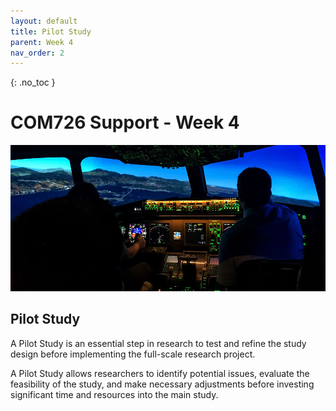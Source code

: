 ```yaml
---
layout: default
title: Pilot Study
parent: Week 4
nav_order: 2
---
```

{: .no_toc }

# COM726 Support - Week 4
![Plane Cockpit](../img/jan-huber-0xNbk7D_s6U-unsplash.jpg)

## Pilot Study

A Pilot Study is an essential step in research to test and refine the study design before implementing the full-scale research project.

A Pilot Study allows researchers to identify potential issues, evaluate the feasibility of the study, and make necessary adjustments before investing significant time and resources into the main study. 




